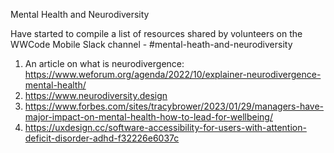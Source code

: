 Mental Health and Neurodiversity

Have started to compile a list of resources shared by volunteers on the WWCode Mobile Slack channel - #mental-heath-and-neurodiversity

1. An article on what is neurodivergence: https://www.weforum.org/agenda/2022/10/explainer-neurodivergence-mental-health/
2. https://www.neurodiversity.design
3. https://www.forbes.com/sites/tracybrower/2023/01/29/managers-have-major-impact-on-mental-health-how-to-lead-for-wellbeing/
4. https://uxdesign.cc/software-accessibility-for-users-with-attention-deficit-disorder-adhd-f32226e6037c
